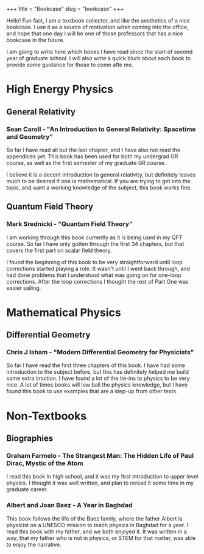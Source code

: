 +++
title = "Bookcase"
slug = "bookcase"
+++

Hello! Fun fact, I am a textbook collector, and like the aesthetics of a nice bookcase. I use it as a source of motivation when coming into the office, and hope that one day I will be one of those professors that has a nice bookcase in the future.

I am going to write here which books I have read since the start of second year of graduate school. I will also write a quick blurb about each book to provide some guidance for those to come afte me.

# High Energy Physics

## General Relativity

### Sean Caroll - "An Introduction to General Relativity: Spacetime and Geometry"

So far I have read all but the last chapter, and I have also not read the appendices yet. This book has been used for both my undergrad GR course, as well as the first semester of my graduate GR course.

I believe it is a decent introduction to general relativity, but definitely leaves much to be desired if one is mathematical. If you are trying to get into the topic, and want a working knowledge of the subject, this book works fine. 

## Quantum Field Theory

### Mark Srednicki - "Quantum Field Theory"

I am working through this book currently as it is being used in my QFT course. So far I have only gotten through the first 34 chapters, but that covers the first part on scalar field theory. 

I found the beginning of this book to be very straightforward until loop corrections started playing a role. It wasn't until I went back through, and had done problems that I understood what was going on for one-loop corrections. After the loop corrections I thought the rest of Part One was easier sailing.

# Mathematical Physics

## Differential Geometry

### Chris J Isham - "Modern Differential Geometry for Physicists"

So far I have read the first three chapters of this book. I have had some introduction to the subject before, but this has definitely helped me build some extra intuition. I have found a lot of the tie-ins to physics to be very nice. A lot of times books will low ball the physics knowledge, but I have found this book to use examples that are a step-up from other texts.

# Non-Textbooks

## Biographies

### Graham Farmelo - The Strangest Man: The Hidden Life of Paul Dirac, Mystic of the Atom

I read this book in high school, and it was my first introduction to upper level physics. I thought it was well written, and plan to reread it some time in my graduate career. 

### Albert and Joan Baez - A Year in Baghdad

This book follows the life of the Baez family, where the father Albert is physicist on a UNESCO mission to teach physics in Baghdad for a year. I read this book with my father, and we both enjoyed it. It was written in a way, that my father who is not in physics, or STEM for that matter, was able to enjoy the narrative.

